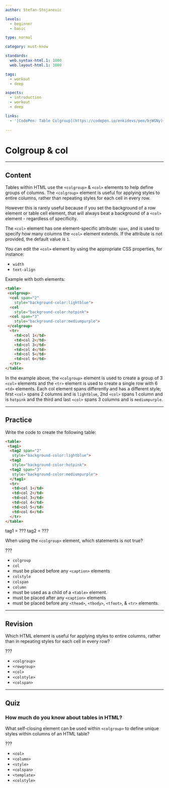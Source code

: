 ```yaml
---
author: Stefan-Stojanovic

levels:
  - beginner
  - basic

type: normal

category: must-know

standards:
  web.syntax-html.1: 1000
  web.layout-html.1: 1000

tags:
  - workout
  - deep

aspects:
  - introduction
  - workout
  - deep

links:
  - '[CodePen: Table Colgroup](https://codepen.io/enkidevs/pen/bjWGNy){code}'
  
---
```

# Colgroup & col
---
## Content

Tables within HTML use the `<colgroup>` & `<col>` elements to help define groups of columns. The `<colgroup>` element is useful for applying styles to entire columns, rather than repeating styles for each cell in every row.

However this is rarely useful because if you set the background of a row element or table cell element, that will always beat a background of a `<col>` element - regardless of specificity.

The `<col>` element has one element-specific attribute: `span`, and is used to specify how many columns the `<col>` element extends. If the attribute is not provided, the default value is `1`.

You can edit the `<col>` element by using the appropriate CSS properties, for instance:
  - `width`
  - `text-align`


Example with both elements:
```html
<table>
 <colgroup>
  <col span="2"
    style="background-color:lightblue">
  <col
    style="background-color:hotpink">
  <col span="3"
    style="background-color:mediumpurple">
 </colgroup>
  <tr>
    <td>col 1</td>
    <td>col 2</td>
    <td>col 3</td>
    <td>col 4</td>
    <td>col 5</td>
    <td>col 6</td>
  </tr>
</table>
```

In the example above, the `<colgroup>` element is used to create a group of 3 `<col>` elements and the `<tr>` element is used to create a single row with 6 `<td>` elements. Each col element spans differently and has a different style; first `<col>` spans 2 columns and is `lightblue`, 2nd `<col>` spans 1 column and is `hotpink` and the third and last `<col>` spans 3 columns and is `mediumpurple`.  

---
## Practice

Write the code to create the following table:

```html
<table>
 <tag1>
  <tag2 span="2"
   style="background-color:lightblue">
  <tag2
   style="background-color:hotpink">
  <tag2 span="3"
   style="background-color:mediumpurple">
  </tag1>
  <tr>
   <td>col 1</td>
   <td>col 2</td>
   <td>col 3</td>
   <td>col 4</td>
   <td>col 5</td>
   <td>col 6</td>
  </tr>
</table>
```

tag1 = ???
tag2 = ???

When using the `<colgroup>` element, which statements is not true?

???

* `colgroup`
* `col`
* must be placed before any `<caption>` elements
* `colstyle`
* `colspan`
* `column`
* must be used as a child of a `<table>` element.
* must be placed after any `<caption>` elements
* must be placed before any `<thead>`, `<tbody>`, `<tfoot>`, & `<tr>` elements.

---
## Revision

Which HTML element is useful for applying styles to entire columns, rather than in repeating styles for each cell in every row?

???

* `<colgroup>`
* `<rowgroup>`
* `<col>`
* `<colstyle>`
* `<colspan>`

---
## Quiz

### How much do you know about tables in HTML?

What self-closing element can be used within `<colgroup>` to define unique styles within columns of an HTML table?

???

* `<col>`
* `<column>`
* `<style>`
* `<colspan>`
* `<template>`
* `<colstyle>`
